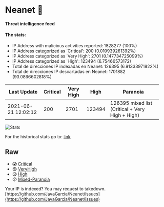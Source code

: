 # Neanet :hocho:
#### Threat intelligence feed
#### The stats:

- IP Address with malicious activities reported: 1828277 (100%)
- IP Address categorized as 'Critical':  200 (0.010939261392%)
- IP Address categorized as 'Very High':  2701 (0.147734725099%)
- IP Address categorized as 'High':  123494 (6.75466573172)
- Total de direcciones IP indexadas en Neanet:  126395 (6.91333971822%)
- Total de direcciones IP descartadas en Neanet:  1701882 (93.0866602818%)

| Last Update | Critical | Very High | High | Paranoia |
| --- | --- | --- | --- | --- |
| 2021-06-21 12:02:12 | 200 | 2701 | 123494 | 126395 mixed list (Critical + Very High + High)|

![Stats](https://docs.google.com/spreadsheets/d/e/2PACX-1vSnaNMIXVabIpDJjufMlzH7poXnshF3mgd8Is1g9ytUEzVsP5my4Trn8f-xkoLLQ38xpL3HtmUexLo6/pubchart?oid=501124687&format=image)

For the historical stats go to: [link](/stats.csv)
## Raw
- :scream: [Critical](https://raw.githubusercontent.com/JavaGarcia/Neanet/master/blacklists/neanet_critical.txt)
- :fearful: [VeryHigh](https://raw.githubusercontent.com/JavaGarcia/Neanet/master/blacklists/neanet_veryHigh.txtt)
- :frowning: [High](https://raw.githubusercontent.com/JavaGarcia/Neanet/master/blacklists/neanet_high.txt)
- :dizzy_face: [Mixed-Paranoia](https://raw.githubusercontent.com/JavaGarcia/Neanet/master/blacklists/neanet_all.txt)


Your IP is indexed? You may request to takedown. [https://github.com/JavaGarcia/Neanet/issues](https://github.com/JavaGarcia/Neanet/issues)































































































































































































































































































































































































































































































































































































































































































































































































































































































































































































































































































































































































































































































































































































































































































































































































































































































































































































































































































































































































































































































































































































































































































































































































































































































































































































































































































































































































































































































































































































































































































































































































































































































































































































































































































































































































































































































































































































































































































































































































































































































































































































































































































































































































































































































































































































































































































































































































































































































































































































































































































































































































































































































































































































































































































































































































































































































































































































































































































































































































































































































































































































































































































































































































































































































































































































































































































































































































































































































































































































































































































































































































































































































































